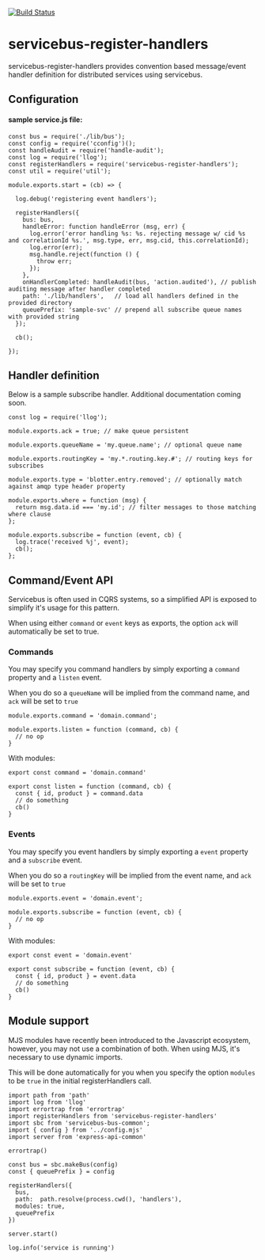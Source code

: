 [![Build Status](https://travis-ci.org/mateodelnorte/servicebus-register-handlers.svg?branch=master)](https://travis-ci.org/mateodelnorte/servicebus-register-handlers)

# servicebus-register-handlers

servicebus-register-handlers provides convention based message/event handler definition for distributed services using servicebus. 

## Configuration

#### sample service.js file:

```
const bus = require('./lib/bus');
const config = require('cconfig')();
const handleAudit = require('handle-audit');
const log = require('llog');
const registerHandlers = require('servicebus-register-handlers');
const util = require('util');

module.exports.start = (cb) => {

  log.debug('registering event handlers');

  registerHandlers({
    bus: bus,
    handleError: function handleError (msg, err) {
      log.error('error handling %s: %s. rejecting message w/ cid %s and correlationId %s.', msg.type, err, msg.cid, this.correlationId);
      log.error(err);
      msg.handle.reject(function () {
        throw err;
      });
    },
    onHandlerCompleted: handleAudit(bus, 'action.audited'), // publish auditing message after handler completed
    path: './lib/handlers',   // load all handlers defined in the provided directory
    queuePrefix: 'sample-svc' // prepend all subscribe queue names with provided string
  });

  cb();

});
```

## Handler definition

Below is a sample subscribe handler. Additional documentation coming soon. 

```
const log = require('llog');

module.exports.ack = true; // make queue persistent

module.exports.queueName = 'my.queue.name'; // optional queue name

module.exports.routingKey = 'my.*.routing.key.#'; // routing keys for subscribes

module.exports.type = 'blotter.entry.removed'; // optionally match against amqp type header property

module.exports.where = function (msg) {
  return msg.data.id === 'my.id'; // filter messages to those matching where clause 
};

module.exports.subscribe = function (event, cb) {
  log.trace('received %j', event);
  cb(); 
};
```

## Command/Event API

Servicebus is often used in CQRS systems, so a simplified API is exposed to
simplify it's usage for this pattern.

When using either `command` or `event` keys as exports, the option `ack` will
automatically be set to true.

### Commands

You may specify you command handlers by simply exporting a `command` property
and a `listen` event.

When you do so a `queueName` will be implied from the command name, and `ack` will be set to `true`

```
module.exports.command = 'domain.command';

module.exports.listen = function (command, cb) {
  // no op
}
```

With modules:
```
export const command = 'domain.command'

export const listen = function (command, cb) {
  const { id, product } = command.data
  // do something
  cb()
}

```

### Events

You may specify you event handlers by simply exporting a `event` property
and a `subscribe` event.

When you do so a `routingKey` will be implied from the event name, and `ack` will be set to `true`

```
module.exports.event = 'domain.event';

module.exports.subscribe = function (event, cb) {
  // no op
}
```

With modules:
```
export const event = 'domain.event'

export const subscribe = function (event, cb) {
  const { id, product } = event.data
  // do something
  cb()
}

```

## Module support

MJS modules have recently been introduced to the Javascript ecosystem, however, you
may not use a combination of both. When using MJS, it's necessary to use dynamic imports.

This will be done automatically for you when you specify the option `modules` to be `true` in the initial registerHandlers call.

```
import path from 'path'
import log from 'llog'
import errortrap from 'errortrap'
import registerHandlers from 'servicebus-register-handlers'
import sbc from 'servicebus-bus-common';
import { config } from '../config.mjs'
import server from 'express-api-common'

errortrap()

const bus = sbc.makeBus(config)
const { queuePrefix } = config

registerHandlers({
  bus,
  path:  path.resolve(process.cwd(), 'handlers'),
  modules: true,
  queuePrefix
})

server.start()

log.info('service is running')
```